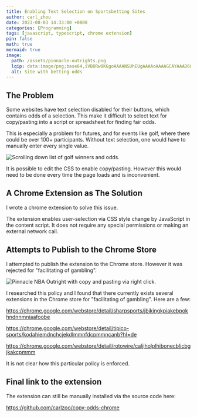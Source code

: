 ```yaml
---
title: Enabling Text Selection on Sportsbetting Sites
author: carl_zhou
date: 2023-08-03 14:33:00 +0800
categories: [Programming]
tags: [javascript, typescript, chrome extension]
pin: false
math: true
mermaid: true
image:
  path: /assets/pinnacle-outrights.png
  lqip: data:image/png;base64,iVBORw0KGgoAAAANSUhEUgAAAAoAAAAGCAYAAAD68A/GAAAAAklEQVR4AewaftIAAAC8SURBVF3BP0tCYRTA4d+5Hd+r17egO6Q4NVwIQS7h5Bh+kL6EoUtzSzjV5mewtTmChjY357YQUrQ/4qXzBk7a80jv6jrM179wUAKJCAgl52idZfxsCmbzFbZ4R/uDHs8vr9zejVh+FwSNSWLHxeyJZt7kq3uJOoeKRLTPc+6HN0QYuxJf5TQ9JC6XUYKRHB2jPqXm2fPxWaAaMDNUhK3VGmqePZPpG4/jB7L6CWoIZgFE+M9XE/JORqOS8gdJ+DXW7agGTwAAAABJRU5ErkJggg==
  alt: Site with betting odds
---
```


## The Problem

Some websites have text selection disabled for their buttons, which contains odds of a selection. This make it difficult to select text for copy/pasting into a script or spreadsheet for finding fair odds. 

This is especially a problem for futures, and for events like golf, where there could be over 100+ participants. Without text selection, one would have to manually enter every single value.

![Scrolling down list of golf winners and odds](/assets/pinnacle-golf-futures-scroll.gif "So many choices").

It is possible to edit the CSS to enable copy/pasting. However this would need to be done every time the page loads and is inconvenient.

## A Chrome Extension as The Solution

I wrote a chrome extension to solve this issue. 

The extension enables user-selection via CSS style change by JavaScript in the content script. It does not require any special permissions or making an external network call.

## Attempts to Publish to the Chrome Store

I attempted to publish the extension to the Chrome store. However it was rejected for "facilitating of gambling". 

![Pinnacle NBA Outright with copy and pasting via right click](/assets/pinnacle-golf-outrights.png "We can select, copy, and paste text now.").

I researched this policy and I found that there currently exists several extensions in the Chrome store for "facilitating of gambling". Here are a few:

https://chrome.google.com/webstore/detail/sharpsports/jbjkingkpiakebpokhndnnmniaafoobe

https://chrome.google.com/webstore/detail/tipico-sports/kodahiemdnchcjekdlmmnfdcpmmncanb?hl=de

https://chrome.google.com/webstore/detail/rotowire/caljiholplhibonecblicbgjkakcpmmm

It is not clear how this particular policy is enforced.

## Final link to the extension

The extension can still be manually installed via the source code here:

https://github.com/carlzoo/copy-odds-chrome
